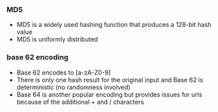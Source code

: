 ### MD5
* MD5 is a widely used hashing function that produces a 128-bit hash value
* MD5 is uniformly distributed

### base 62 encoding
* Base 62 encodes to [a-zA-Z0-9]
* There is only one hash result for the original input and Base 62 is deterministic (no randomness involved)
* Base 64 is another popular encoding but provides issues for urls because of the additional + and / characters
